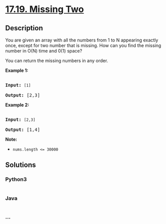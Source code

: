 # [17.19. Missing Two](https://leetcode-cn.com/problems/missing-two-lcci)

## Description
<p>You are given an array with all the numbers from 1 to N appearing exactly once, except for two number that is missing. How can you find the missing number in O(N) time and 0(1) space?</p>



<p>You can return the missing numbers in any order.</p>



<p><strong>Example 1:</strong></p>



<pre>

<strong>Input:</strong> <code>[1]</code>

<strong>Output: </strong>[2,3]</pre>



<p><strong>Example 2:</strong></p>



<pre>

<strong>Input:</strong> <code>[2,3]</code>

<strong>Output: </strong>[1,4]</pre>



<p><strong>Note: </strong></p>



<ul>
	<li><code>nums.length &lt;=&nbsp;30000</code></li>
</ul>




## Solutions


### Python3

```python

```

### Java

```java

```

### ...
```

```
